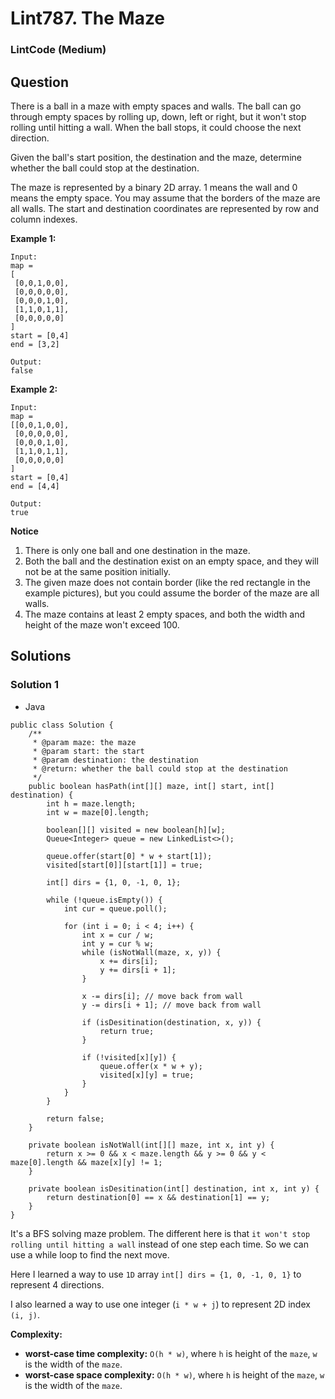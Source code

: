 # Lint787. The Maze

### LintCode (Medium)

## Question

There is a ball in a maze with empty spaces and walls. The ball can go through empty spaces by rolling up, down, left or right, but it won't stop rolling until hitting a wall. When the ball stops, it could choose the next direction.

Given the ball's start position, the destination and the maze, determine whether the ball could stop at the destination.

The maze is represented by a binary 2D array. 1 means the wall and 0 means the empty space. You may assume that the borders of the maze are all walls. The start and destination coordinates are represented by row and column indexes.

**Example 1:**
```
Input:
map = 
[
 [0,0,1,0,0],
 [0,0,0,0,0],
 [0,0,0,1,0],
 [1,1,0,1,1],
 [0,0,0,0,0]
]
start = [0,4]
end = [3,2]

Output:
false
```

**Example 2:**
```
Input:
map = 
[[0,0,1,0,0],
 [0,0,0,0,0],
 [0,0,0,1,0],
 [1,1,0,1,1],
 [0,0,0,0,0]
]
start = [0,4]
end = [4,4]

Output:
true
```

**Notice**

1. There is only one ball and one destination in the maze.
2. Both the ball and the destination exist on an empty space, and they will not be at the same position initially.
3. The given maze does not contain border (like the red rectangle in the example pictures), but you could assume the border of the maze are all walls.
4. The maze contains at least 2 empty spaces, and both the width and height of the maze won't exceed 100.

## Solutions

### Solution 1

* Java
```
public class Solution {
    /**
     * @param maze: the maze
     * @param start: the start
     * @param destination: the destination
     * @return: whether the ball could stop at the destination
     */
    public boolean hasPath(int[][] maze, int[] start, int[] destination) {
        int h = maze.length;
        int w = maze[0].length;
        
        boolean[][] visited = new boolean[h][w];
        Queue<Integer> queue = new LinkedList<>();
        
        queue.offer(start[0] * w + start[1]);
        visited[start[0]][start[1]] = true;
        
        int[] dirs = {1, 0, -1, 0, 1};
        
        while (!queue.isEmpty()) {
            int cur = queue.poll();
            
            for (int i = 0; i < 4; i++) {
                int x = cur / w;
                int y = cur % w;
                while (isNotWall(maze, x, y)) {
                    x += dirs[i];
                    y += dirs[i + 1];
                }
                
                x -= dirs[i]; // move back from wall
                y -= dirs[i + 1]; // move back from wall
                
                if (isDesitination(destination, x, y)) {
                    return true;
                }
                
                if (!visited[x][y]) {
                    queue.offer(x * w + y);
                    visited[x][y] = true;
                }
            }
        }
        
        return false;
    }
    
    private boolean isNotWall(int[][] maze, int x, int y) {
        return x >= 0 && x < maze.length && y >= 0 && y < maze[0].length && maze[x][y] != 1;
    }
    
    private boolean isDesitination(int[] destination, int x, int y) {
        return destination[0] == x && destination[1] == y;
    }
}
```

It's a BFS solving maze problem. The different here is that `it won't stop rolling until hitting a wall` instead of one step each time. So we can use a while loop to find the next move.

Here I learned a way to use `1D` array `int[] dirs = {1, 0, -1, 0, 1}` to represent 4 directions. 

I also learned a way to use one integer (`i * w + j`) to represent 2D index `(i, j)`.

**Complexity:**

* **worst-case time complexity:** `O(h * w)`, where `h` is height of the `maze`, `w` is the width of the `maze`.
* **worst-case space complexity:** `O(h * w)`, where `h` is height of the `maze`, `w` is the width of the `maze`.
